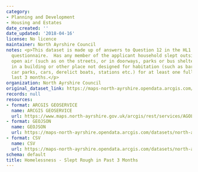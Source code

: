 ```yaml
---
category:
- Planning and Development
- Housing and Estates
date_created: ''
date_updated: '2018-04-16'
license: No licence
maintainer: North Ayrshire Council
notes: <p>This dataset is made up of answers to Question 12 in the HL1 homelessness
  questionnaire.  Has any member of the applicant household slept outside, in the
  open air (such as on the streets, or in doorways, parks or bus shelters) or slept
  in a building or other place not designed for habitation (such as barns, sheds,
  car parks, cars, derelict boats, stations etc.) for at least one full night in the
  last 3 months.</p>
organization: North Ayrshire Council
original_dataset_link: https://maps-north-ayrshire.opendata.arcgis.com/maps/north-ayrshire::homelessness-slept-rough-in-past-3-months
records: null
resources:
- format: ARCGIS GEOSERVICE
  name: ARCGIS GEOSERVICE
  url: https://www.maps.north-ayrshire.gov.uk/arcgis/rest/services/AGOL/Open_Data_Portal3/MapServer/25
- format: GEOJSON
  name: GEOJSON
  url: https://maps-north-ayrshire.opendata.arcgis.com/datasets/north-ayrshire::homelessness-slept-rough-in-past-3-months.geojson?outSR=%7B%22latestWkid%22%3A27700%2C%22wkid%22%3A27700%7D
- format: CSV
  name: CSV
  url: https://maps-north-ayrshire.opendata.arcgis.com/datasets/north-ayrshire::homelessness-slept-rough-in-past-3-months.csv?outSR=%7B%22latestWkid%22%3A27700%2C%22wkid%22%3A27700%7D
schema: default
title: Homelessness - Slept Rough in Past 3 Months
---
```

